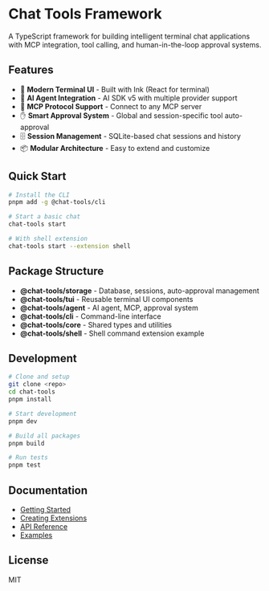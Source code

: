 # Chat Tools Framework

A TypeScript framework for building intelligent terminal chat applications with MCP integration, tool calling, and human-in-the-loop approval systems.

## Features

- 🎨 **Modern Terminal UI** - Built with Ink (React for terminal)
- 🤖 **AI Agent Integration** - AI SDK v5 with multiple provider support
- 🔧 **MCP Protocol Support** - Connect to any MCP server
- ✋ **Smart Approval System** - Global and session-specific tool auto-approval
- 🗄️ **Session Management** - SQLite-based chat sessions and history
- 📦 **Modular Architecture** - Easy to extend and customize

## Quick Start

```bash
# Install the CLI
pnpm add -g @chat-tools/cli

# Start a basic chat
chat-tools start

# With shell extension
chat-tools start --extension shell
```

## Package Structure

- **@chat-tools/storage** - Database, sessions, auto-approval management
- **@chat-tools/tui** - Reusable terminal UI components
- **@chat-tools/agent** - AI agent, MCP, approval system
- **@chat-tools/cli** - Command-line interface
- **@chat-tools/core** - Shared types and utilities
- **@chat-tools/shell** - Shell command extension example

## Development

```bash
# Clone and setup
git clone <repo>
cd chat-tools
pnpm install

# Start development
pnpm dev

# Build all packages
pnpm build

# Run tests
pnpm test
```

## Documentation

- [Getting Started](./docs/getting-started.md)
- [Creating Extensions](./docs/extensions.md)
- [API Reference](./docs/api.md)
- [Examples](./examples/)

## License

MIT
